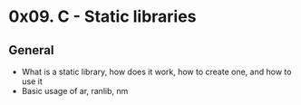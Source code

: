# 0x09. C - Static libraries

## General
* What is a static library, how does it work, how to create one, and how to use it
* Basic usage of ar, ranlib, nm
